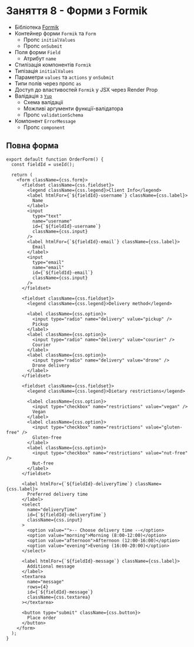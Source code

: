 # Заняття 8 - Форми з Formik

- Бібліотека [Formik](https://formik.org/)
- Контейнер форми `Formik` та `Form`
  - Пропс `initialValues`
  - Пропс `onSubmit`
- Поля форми `Field`
  - Атрибут `name`
- Стилізація компонентів `Formik`
- Типізація `initialValues`
- Параметри `values` та `actions` у `onSubmit`
- Типи полів через пропс `as`
- Доступ до властивостей `Formik` у JSX через Render Prop
- Валідація з [`Yup`](https://github.com/jquense/yup)
  - Схема валідаціі
  - Можливі аргументи функції-валідатора
  - Пропс `validationSchema`
- Компонент `ErrorMessage`
  - Пропс `component`

## Повна форма

```tsx
export default function OrderForm() {
  const fieldId = useId();

  return (
    <form className={css.form}>
      <fieldset className={css.fieldset}>
        <legend className={css.legend}>Client Info</legend>
        <label htmlFor={`${fieldId}-username`} className={css.label}>
          Name
        </label>
        <input
          type="text"
          name="username"
          id={`${fieldId}-username`}
          className={css.input}
        />
        <label htmlFor={`${fieldId}-email`} className={css.label}>
          Email
        </label>
        <input
          type="email"
          name="email"
          id={`${fieldId}-email`}
          className={css.input}
        />
      </fieldset>

      <fieldset className={css.fieldset}>
        <legend className={css.legend}>Delivery method</legend>

        <label className={css.option}>
          <input type="radio" name="delivery" value="pickup" />
          Pickup
        </label>
        <label className={css.option}>
          <input type="radio" name="delivery" value="courier" />
          Courier
        </label>
        <label className={css.option}>
          <input type="radio" name="delivery" value="drone" />
          Drone delivery
        </label>
      </fieldset>

      <fieldset className={css.fieldset}>
        <legend className={css.legend}>Dietary restrictions</legend>

        <label className={css.option}>
          <input type="checkbox" name="restrictions" value="vegan" />
          Vegan
        </label>
        <label className={css.option}>
          <input type="checkbox" name="restrictions" value="gluten-free" />
          Gluten-free
        </label>
        <label className={css.option}>
          <input type="checkbox" name="restrictions" value="nut-free" />
          Nut-free
        </label>
      </fieldset>

      <label htmlFor={`${fieldId}-deliveryTime`} className={css.label}>
        Preferred delivery time
      </label>
      <select
        name="deliveryTime"
        id={`${fieldId}-deliveryTime`}
        className={css.input}
      >
        <option value="">-- Choose delivery time --</option>
        <option value="morning">Morning (8:00-12:00)</option>
        <option value="afternoon">Afternoon (12:00-16:00)</option>
        <option value="evening">Evening (16:00-20:00)</option>
      </select>

      <label htmlFor={`${fieldId}-message`} className={css.label}>
        Additional message
      </label>
      <textarea
        name="message"
        rows={4}
        id={`${fieldId}-message`}
        className={css.textarea}
      ></textarea>

      <button type="submit" className={css.button}>
        Place order
      </button>
    </form>
  );
}
```
